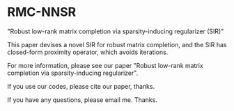 # RMC-NNSR
"Robust low-rank matrix completion via sparsity-inducing regularizer (SIR)"

This paper devises a novel SIR for robust matrix completion, and the SIR has closed-form proximity operator, which avoids iterations.

For more information, please see our paper "Robust low-rank matrix completion via sparsity-inducing regularizer".

If you use our codes, please cite our paper, thanks.

If you have any questions, please email me. Thanks.
